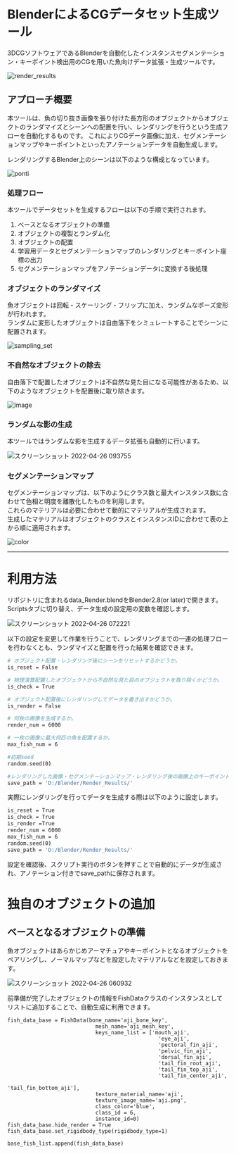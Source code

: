 # BlenderによるCGデータセット生成ツール
3DCGソフトウェアであるBlenderを自動化したインスタンスセグメンテーション・キーポイント検出用のCGを用いた魚向けデータ拡張・生成ツールです。

![render_results](https://user-images.githubusercontent.com/104173409/165160796-8c83ae61-075f-4483-abcd-3a50761129e4.png)

## アプローチ概要
本ツールは、魚の切り抜き画像を張り付けた長方形のオブジェクトからオブジェクトのランダマイズとシーンへの配置を行い、レンダリングを行うという生成フローを自動化するものです。
これによりCGデータ画像に加え、セグメンテーションマップやキーポイントといったアノテーションデータを自動生成します。  

レンダリングするBlender上のシーンは以下のような構成となっています。

![ponti](https://user-images.githubusercontent.com/104173409/165161224-a0fa92cc-8393-4c0f-af0f-f52fa02132dc.png)

### 処理フロー
本ツールでデータセットを生成するフローは以下の手順で実行されます。
1. ベースとなるオブジェクトの準備
2. オブジェクトの複製とランダム化
3. オブジェクトの配置
4. 学習用データとセグメンテーションマップのレンダリングとキーポイント座標の出力
5. セグメンテーションマップをアノテーションデータに変換する後処理

### オブジェクトのランダマイズ

魚オブジェクトは回転・スケーリング・フリップに加え、ランダムなポーズ変形が行われます。  
ランダムに変形したオブジェクトは自由落下をシミュレートすることでシーンに配置されます。 

![sampling_set](https://user-images.githubusercontent.com/104173409/165196122-0622bed3-f2ce-4a3d-b588-e460cfd6c0fd.png)

### 不自然なオブジェクトの除去

自由落下で配置したオブジェクトは不自然な見た目になる可能性があるため、以下のようなオブジェクトを配置後に取り除きます。

![image](https://user-images.githubusercontent.com/104173409/165196210-9c057c9f-3394-49e0-9add-a39bf2104757.png)

### ランダムな影の生成

本ツールではランダムな影を生成するデータ拡張も自動的に行います。

![スクリーンショット 2022-04-26 093755](https://user-images.githubusercontent.com/104173409/165196348-d748a643-0731-43a2-b472-2c4d943bf72c.png)

### セグメンテーションマップ

セグメンテーションマップは、以下のようにクラス数と最大インスタンス数に合わせて色相と明度を離散化したものを利用します。  
これらのマテリアルは必要に合わせて動的にマテリアルが生成されます。  
生成したマテリアルはオブジェクトのクラスとインスタンスIDに合わせて表の上から順に適用されます。

![color](https://user-images.githubusercontent.com/104173409/165187693-edaa6c51-4737-4bd0-ad31-0fa88ead6f9b.png)



- - -

# 利用方法
リポジトリに含まれるdata_Render.blendをBlender2.8(or later)で開きます。  
Scriptsタブに切り替え、データ生成の設定用の変数を確認します。

![スクリーンショット 2022-04-26 072221](https://user-images.githubusercontent.com/104173409/165185739-ef5f7072-6aa6-4c1e-a8b7-993a2b6f5852.png)

以下の設定を変更して作業を行うことで、レンダリングまでの一連の処理フローを行わなくとも、ランダマイズと配置を行った結果を確認できます。
```bash
# オブジェクト配置・レンダリング後にシーンをリセットするかどうか。
is_reset = False

# 物理演算配置したオブジェクトから不自然な見た目のオブジェクトを取り除くかどうか。
is_check = True　

# オブジェクト配置後にレンダリングしてデータを書き出すかどうか。
is_render = False

# 何枚の画像を生成するか。
render_num = 6000

# 一枚の画像に最大何匹の魚を配置するか。
max_fish_num = 6

#初期seed
random.seed(0)

#レンダリングした画像・セグメンテーションマップ・レンダリング後の画像上のキーポイント座標の保存先
save_path = 'D:/Blender/Render_Results/'
```

実際にレンダリングを行ってデータを生成する際は以下のように設定します。
```bash
is_reset = True
is_check = True　
is_render =True
render_num = 6000
max_fish_num = 6
random.seed(0)
save_path = 'D:/Blender/Render_Results/'
```

設定を確認後、スクリプト実行のボタンを押すことで自動的にデータが生成され、アノテーション付きでsave_pathに保存されます。

# 独自のオブジェクトの追加

## ベースとなるオブジェクトの準備
魚オブジェクトはあらかじめアーマチュアやキーポイントとなるオブジェクトをペアリングし、ノーマルマップなどを設定したマテリアルなどを設定しておきます。

![スクリーンショット 2022-04-26 060932](https://user-images.githubusercontent.com/104173409/165175495-69ca3d82-e339-4453-a675-b2b812303438.png)

前準備が完了したオブジェクトの情報をFishDataクラスのインスタンスとしてリストに追加することで、自動生成に利用できます。
```
fish_data_base = FishData(bone_name='aji_bone_key',
                            mesh_name='aji_mesh_key',
                            keys_name_list = ['mouth_aji',
                                                'eye_aji',
                                                'pectoral_fin_aji',
                                                'pelvic_fin_aji',
                                                'dorsal_fin_aji',
                                                'tail_fin_root_aji',
                                                'tail_fin_top_aji',
                                                'tail_fin_center_aji',
                                                'tail_fin_bottom_aji'],
                            texture_material_name='aji',
                            texture_image_name='aji.png',
                            class_color='blue',
                            class_id = 6,
                            instance_id=0)
fish_data_base.hide_render = True
fish_data_base.set_rigidbody_type(rigidbody_type=1)

base_fish_list.append(fish_data_base)
```

